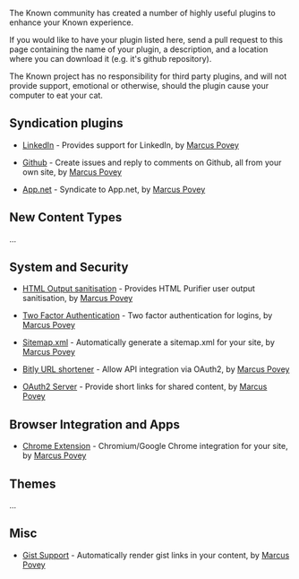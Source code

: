 
The Known community has created a number of highly useful plugins to enhance your 
Known experience.

If you would like to have your plugin listed here, send a pull request to this page 
containing the name of your plugin, a description, and a location where you can 
download it (e.g. it's github repository).

The Known project has no responsibility for third party plugins, and will not provide support, 
emotional or otherwise, should the plugin cause your computer to eat your cat.

## Syndication plugins

* [LinkedIn](https://github.com/mapkyca/KnownLinkedin) - Provides support for LinkedIn, 
    by [Marcus Povey](https://www.marcus-povey.co.uk)

* [Github](https://github.com/mapkyca/KnownGithub) - Create issues and reply to comments on Github, all from your own site, 
    by [Marcus Povey](https://www.marcus-povey.co.uk)

* [App.net](https://github.com/mapkyca/KnownAppNet) - Syndicate to App.net, 
    by [Marcus Povey](https://www.marcus-povey.co.uk)

## New Content Types

...



## System and Security

* [HTML Output sanitisation](https://github.com/mapkyca/KnownHTMLPurifier) - Provides HTML Purifier user output sanitisation, 
    by [Marcus Povey](https://www.marcus-povey.co.uk)

* [Two Factor Authentication](https://github.com/mapkyca/Known2FA) - Two factor authentication for logins, 
    by [Marcus Povey](https://www.marcus-povey.co.uk)

* [Sitemap.xml](https://github.com/mapkyca/KnownSitemap) - Automatically generate a sitemap.xml for your site, 
    by [Marcus Povey](https://www.marcus-povey.co.uk)

* [Bitly URL shortener](https://github.com/mapkyca/KnownOAuth2) - Allow API integration via OAuth2, 
    by [Marcus Povey](https://www.marcus-povey.co.uk)

* [OAuth2 Server](https://github.com/mapkyca/KnownBitlyShorten) - Provide short links for shared content, 
    by [Marcus Povey](https://www.marcus-povey.co.uk)

## Browser Integration and Apps

* [Chrome Extension](https://github.com/mapkyca/KnownChrome) - Chromium/Google Chrome integration for your site, 
    by [Marcus Povey](https://www.marcus-povey.co.uk)

## Themes

...

## Misc

* [Gist Support](https://github.com/mapkyca/IdnoGist) - Automatically render gist links in your content, 
    by [Marcus Povey](https://www.marcus-povey.co.uk)